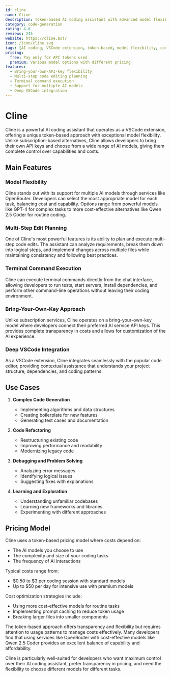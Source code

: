 ```yaml
---
id: cline
name: Cline
description: Token-based AI coding assistant with advanced model flexibility and deep VSCode integration
category: code-generation
rating: 4.6
reviews: 245
website: https://cline.bot/
icon: /icon/cline.svg
tags: [AI coding, VSCode extension, token-based, model flexibility, code generation]
pricing:
  free: Pay only for API tokens used
  premium: Various model options with different pricing
features:
  - Bring-your-own-API-key flexibility
  - Multi-step code editing planning
  - Terminal command execution
  - Support for multiple AI models
  - Deep VSCode integration
---
```


# Cline

Cline is a powerful AI coding assistant that operates as a VSCode extension, offering a unique token-based approach with exceptional model flexibility. Unlike subscription-based alternatives, Cline allows developers to bring their own API keys and choose from a wide range of AI models, giving them complete control over capabilities and costs.

## Main Features

### Model Flexibility
Cline stands out with its support for multiple AI models through services like OpenRouter. Developers can select the most appropriate model for each task, balancing cost and capability. Options range from powerful models like GPT-4 for complex tasks to more cost-effective alternatives like Qwen 2.5 Coder for routine coding.

### Multi-Step Edit Planning
One of Cline's most powerful features is its ability to plan and execute multi-step code edits. The assistant can analyze requirements, break them down into logical steps, and implement changes across multiple files while maintaining consistency and following best practices.

### Terminal Command Execution
Cline can execute terminal commands directly from the chat interface, allowing developers to run tests, start servers, install dependencies, and perform other command-line operations without leaving their coding environment.

### Bring-Your-Own-Key Approach
Unlike subscription services, Cline operates on a bring-your-own-key model where developers connect their preferred AI service API keys. This provides complete transparency in costs and allows for customization of the AI experience.

### Deep VSCode Integration
As a VSCode extension, Cline integrates seamlessly with the popular code editor, providing contextual assistance that understands your project structure, dependencies, and coding patterns.

## Use Cases

1. **Complex Code Generation**
   - Implementing algorithms and data structures
   - Creating boilerplate for new features
   - Generating test cases and documentation

2. **Code Refactoring**
   - Restructuring existing code
   - Improving performance and readability
   - Modernizing legacy code

3. **Debugging and Problem Solving**
   - Analyzing error messages
   - Identifying logical issues
   - Suggesting fixes with explanations

4. **Learning and Exploration**
   - Understanding unfamiliar codebases
   - Learning new frameworks and libraries
   - Experimenting with different approaches

## Pricing Model

Cline uses a token-based pricing model where costs depend on:

- The AI models you choose to use
- The complexity and size of your coding tasks
- The frequency of AI interactions

Typical costs range from:
- $0.50 to $3 per coding session with standard models
- Up to $50 per day for intensive use with premium models

Cost optimization strategies include:
- Using more cost-effective models for routine tasks
- Implementing prompt caching to reduce token usage
- Breaking larger files into smaller components

The token-based approach offers transparency and flexibility but requires attention to usage patterns to manage costs effectively. Many developers find that using services like OpenRouter with cost-effective models like Qwen 2.5 Coder provides an excellent balance of capability and affordability.

Cline is particularly well-suited for developers who want maximum control over their AI coding assistant, prefer transparency in pricing, and need the flexibility to choose different models for different tasks.